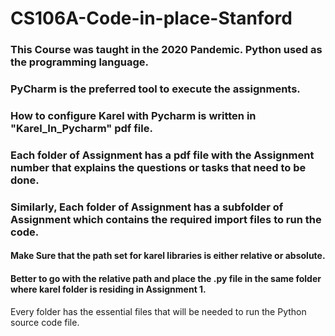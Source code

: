 # CS106A-Code-in-place-Stanford

### This Course was taught in the 2020 Pandemic. Python used as the programming language.

### PyCharm is the preferred tool to execute the assignments. 

### How to configure Karel with Pycharm is written in "Karel_In_Pycharm" pdf file.


### Each folder of Assignment has a pdf file with the Assignment number that explains the questions or tasks that need to be done. 

### Similarly, Each folder of Assignment has a subfolder of Assignment which contains the required import files to run the code.

#### Make Sure that the path set for karel libraries is either relative or absolute. 

#### Better to go with the relative path and place the .py file in the same folder where karel folder is residing in Assignment 1.


Every folder has the essential files that will be needed to run the Python source code file.   
